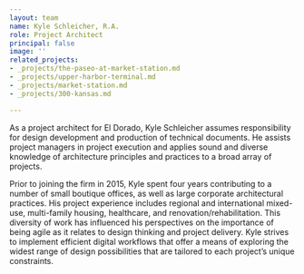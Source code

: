 ```yaml
---
layout: team
name: Kyle Schleicher, R.A.
role: Project Architect
principal: false
image: ''
related_projects:
- _projects/the-paseo-at-market-station.md
- _projects/upper-harbor-terminal.md
- _projects/market-station.md
- _projects/300-kansas.md

---
```

As a project architect for El Dorado, Kyle Schleicher assumes responsibility for design development and production of technical documents. He assists project managers in project execution and applies sound and diverse knowledge of architecture principles and practices to a broad array of projects.

Prior to joining the firm in 2015, Kyle spent four years contributing to a number of small boutique offices, as well as large corporate architectural practices. His project experience includes regional and international mixed-use, multi-family housing, healthcare, and renovation/rehabilitation. This diversity of work has influenced his perspectives on the importance of being agile as it relates to design thinking and project delivery. Kyle strives to implement efficient digital workflows that offer a means of exploring the widest range of design possibilities that are tailored to each project’s unique constraints.